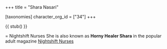 +++
title = "Shara Nasari"

[taxonomies]
character_org_id = ["34"]
+++

{{ stub() }}

= Nightshift Nurses
She is also known as **Horny Healer Shara** in the popular adult magazine [Nightshift Nurses](@/organizations/nightshift-nurses.md)